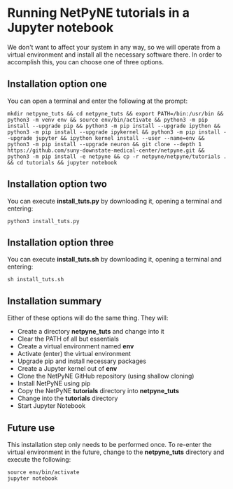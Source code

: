 # Running NetPyNE tutorials in a Jupyter notebook

We don't want to affect your system in any way, so we will operate from a virtual environment and install all the necessary software there.  In order to accomplish this, you can choose one of three options.

## Installation option one

You can open a terminal and enter the following at the prompt:

    mkdir netpyne_tuts && cd netpyne_tuts && export PATH=/bin:/usr/bin && python3 -m venv env && source env/bin/activate && python3 -m pip install --upgrade pip && python3 -m pip install --upgrade ipython && python3 -m pip install --upgrade ipykernel && python3 -m pip install --upgrade jupyter && ipython kernel install --user --name=env && python3 -m pip install --upgrade neuron && git clone --depth 1 https://github.com/suny-downstate-medical-center/netpyne.git && python3 -m pip install -e netpyne && cp -r netpyne/netpyne/tutorials . && cd tutorials && jupyter notebook

## Installation option two

You can execute **install_tuts.py** by downloading it, opening a terminal and entering:

    python3 install_tuts.py

## Installation option three

You can execute **install_tuts.sh** by downloading it, opening a terminal and entering:

    sh install_tuts.sh

## Installation summary

Either of these options will do the same thing.  They will:

- Create a directory **netpyne_tuts** and change into it
- Clear the PATH of all but essentials
- Create a virtual environment named **env**
- Activate (enter) the virtual environment
- Upgrade pip and install necessary packages
- Create a Jupyter kernel out of **env**
- Clone the NetPyNE GitHub repository (using shallow cloning)
- Install NetPyNE using pip 
- Copy the NetPyNE **tutorials** directory into **netpyne_tuts**
- Change into the **tutorials** directory
- Start Jupyter Notebook

## Future use

This installation step only needs to be performed once. To re-enter the virtual environment in the future, change to the **netpyne_tuts** directory and execute the following:

    source env/bin/activate
    jupyter notebook
